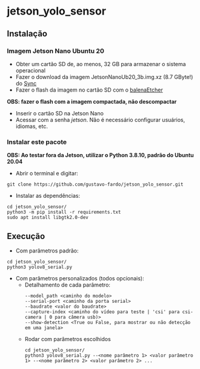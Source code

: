# jetson_yolo_sensor

## Instalação
### Imagem Jetson Nano Ubuntu 20
-   Obter um cartão SD de, ao menos, 32 GB para armazenar o sistema operacional 
-   Fazer o download da imagem JetsonNanoUb20_3b.img.xz (8.7 GByte!) do [Sync](https://ln5.sync.com/dl/403a73c60/bqppm39m-mh4qippt-u5mhyyfi-nnma8c4t/view/default/14418794280004)
-   Fazer o flash da imagem no cartão SD com o [balenaEtcher](https://etcher.balena.io/)

  **OBS: fazer o flash com a imagem compactada, não descompactar**
- Inserir o cartão SD na Jetson Nano
- Acessar com a senha *jetson*. Não é necessário configurar usuários, idiomas, etc.



### Instalar este pacote
**OBS: Ao testar fora da Jetson, utilizar o Python 3.8.10, padrão do Ubuntu 20.04**

- Abrir o terminal e digitar:
```
git clone https://github.com/gustavo-fardo/jetson_yolo_sensor.git
```
- Instalar as dependências:
```
cd jetson_yolo_sensor/
python3 -m pip install -r requirements.txt
sudo apt install libgtk2.0-dev
```
## Execução
- Com parâmetros padrão:
```
cd jetson_yolo_sensor/
python3 yolov8_serial.py
```
- Com parâmetros personalizados (todos opcionais):
    - Detalhamento de cada parâmetro:
      ```
      --model_path <caminho do modelo>
      --serial-port <caminho da porta serial>
      --baudrate <valor do baudrate>
      --capture-index <caminho do vídeo para teste | 'csi' para csi-camera | 0 para câmera usb)>
      --show-detection <True ou False, para mostrar ou não detecção em uma janela>
      ```
    - Rodar com parâmetros escolhidos
      ```
      cd jetson_yolo_sensor/
      python3 yolov8_serial.py --<nome parâmetro 1> <valor parâmetro 1> --<nome parâmetro 2> <valor parâmetro 2> ...
      ```
